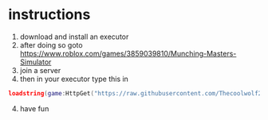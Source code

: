 # instructions
1. download and install an executor
1. after doing so goto https://www.roblox.com/games/3859039810/Munching-Masters-Simulator
2. join a server
3. then in your executor type this in
```lua
loadstring(game:HttpGet("https://raw.githubusercontent.com/Thecoolwolf2017/Munching-Masters-Simulator-framer/main/Munching%20Masters%20Simulator%20gui.lua",true))()
```
4. have fun
